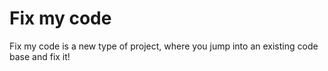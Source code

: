 # Fix my code
Fix my code is a new type of project, where you jump into an existing code base and fix it!